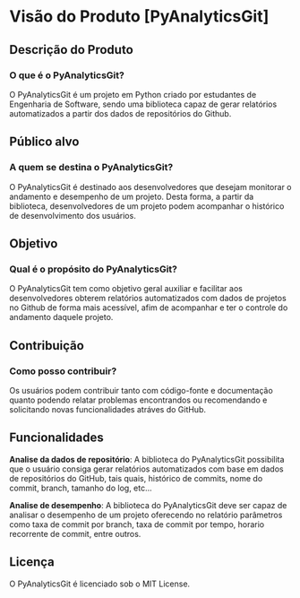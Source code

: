 # Visão do Produto [PyAnalyticsGit]

## Descrição do Produto
### O que é o PyAnalyticsGit?

O PyAnalyticsGit é um projeto em Python criado por estudantes de Engenharia de Software, sendo uma biblioteca capaz de gerar relatórios automatizados a partir dos dados de repositórios do Github.

## Público alvo
### A quem se destina o PyAnalyticsGit?

O PyAnalyticsGit é destinado aos desenvolvedores que desejam monitorar o andamento  e desempenho de um projeto. Desta forma, a partir da biblioteca, desenvolvedores de um projeto podem acompanhar o histórico de desenvolvimento dos usuários. 

## Objetivo
### Qual é o propósito do PyAnalyticsGit?

O PyAnalyticsGit tem como objetivo geral auxiliar e facilitar aos desenvolvedores obterem relatórios automatizados com dados de projetos no Github de forma mais acessível, afim de acompanhar e ter o controle do andamento daquele projeto.

## Contribuição
### Como posso contribuir?

Os usuários podem contribuir tanto com código-fonte e documentação quanto podendo relatar problemas encontrandos ou recomendando e solicitando
novas funcionalidades atráves do GitHub.

## Funcionalidades
**Analise da dados de repositório**:  A biblioteca do PyAnalyticsGit possibilita que o usuário consiga gerar relatórios automatizados com base em dados de repositórios do 
GitHub, tais quais, histórico de commits, nome do commit, branch, tamanho do log, etc... 

**Analise de desempenho**: A biblioteca do PyAnalyticsGit deve ser capaz de analisar o desempenho de um projeto oferecendo no relatório parâmetros como taxa de commit por branch, taxa de commit por tempo, horario recorrente de commit, entre outros.  

## Licença
O PyAnalyticsGit é licenciado sob o MIT License. 
